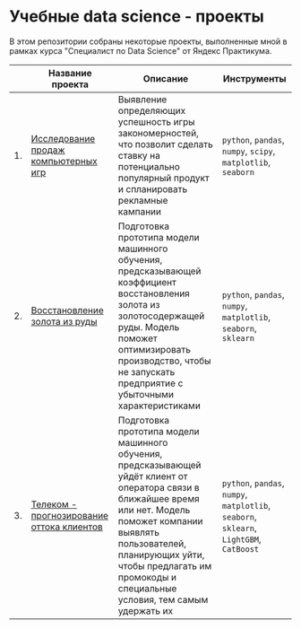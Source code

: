 # Учебные data science - проекты 

В этом репозитории собраны некоторые проекты, выполненные мной в рамках курса "Специалист по Data Science" от Яндекс Практикума.

|      | Название проекта                | Описание                                                     | Инструменты                                                         |
| ---- | ------------------------------------------------------------ | ------------------------------------------------------------ | ------------------------------------------------------------ |
| 1.   | [Исследование продаж компьютерных игр](https://github.com/apashina/data-science-yandex-praktikum/tree/main/Exploring_video_game_market) | Выявление определяющих успешность игры закономерностей, что позволит сделать ставку на потенциально популярный продукт и спланировать рекламные кампании | `python`, `pandas`, `numpy`, `scipy`, `matplotlib`, `seaborn`       |
| 2.   | [Восстановление золота из руды](https://github.com/apashina/data-science-yandex-praktikum/tree/main/Recovery_of_gold_from_ore) | Подготовка прототипа модели машинного обучения, предсказывающей коэффициент восстановления золота из золотосодержащей руды. Модель поможет оптимизировать производство, чтобы не запускать предприятие с убыточными характеристиками  | `python`, `pandas`, `numpy`, `matplotlib`, `seaborn`, `sklearn` |
| 3.   | [Телеком - прогнозирование оттока клиентов](https://github.com/apashina/data-science-yandex-praktikum/tree/main/Telecom_forecasting_customer_churn) | Подготовка прототипа модели машинного обучения, предсказывающей уйдёт клиент от оператора связи в ближайшее время или нет. Модель поможет компании выявлять пользователей, планирующих уйти, чтобы предлагать им промокоды и специальные условия, тем самым удержать их            | `python`, `pandas`, `numpy`, `matplotlib`, `seaborn`, `sklearn`, `LightGBM`, `CatBoost` |
